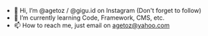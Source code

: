 - 👋 Hi, I’m @agetoz / @gigu.id on Instagram (Don't forget to follow)
- 🌱 I’m currently learning Code, Framework, CMS, etc.
- 📫 How to reach me, just email on agetoz@yahoo.com

<!---
agetoz/agetoz is a ✨ special ✨ repository because its `README.md` (this file) appears on your GitHub profile.
You can click the Preview link to take a look at your changes.
--->
